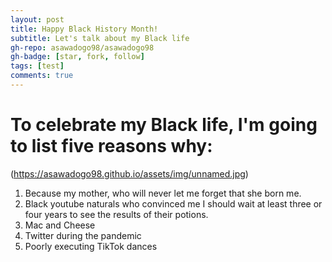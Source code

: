 ```yaml
---
layout: post
title: Happy Black History Month!
subtitle: Let's talk about my Black life
gh-repo: asawadogo98/asawadogo98
gh-badge: [star, fork, follow]
tags: [test]
comments: true
---
```

# To celebrate my Black life, I'm going to list five reasons why:
(https://asawadogo98.github.io/assets/img/unnamed.jpg)
1. Because my mother, who will never let me forget that she born me. 
1. Black youtube naturals who convinced me I should wait at least three or four years to see the results of their potions. 
1. Mac and Cheese
1. Twitter during the pandemic 
1. Poorly executing TikTok dances

